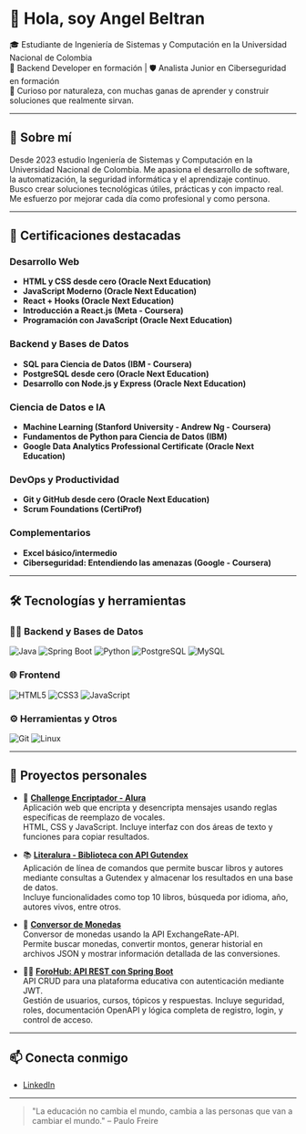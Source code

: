 # 👋 Hola, soy Angel Beltran

🎓 Estudiante de Ingeniería de Sistemas y Computación en la Universidad Nacional de Colombia  
🔧 Backend Developer en formación | 🛡️ Analista Junior en Ciberseguridad en formación  
🧠 Curioso por naturaleza, con muchas ganas de aprender y construir soluciones que realmente sirvan.

---

## 🚀 Sobre mí

Desde 2023 estudio Ingeniería de Sistemas y Computación en la Universidad Nacional de Colombia. Me apasiona el desarrollo de software, la automatización, la seguridad informática y el aprendizaje continuo.  
Busco crear soluciones tecnológicas útiles, prácticas y con impacto real. Me esfuerzo por mejorar cada día como profesional y como persona.

---

## 🧾 Certificaciones destacadas

### Desarrollo Web
- **HTML y CSS desde cero (Oracle Next Education)**
- **JavaScript Moderno (Oracle Next Education)**
- **React + Hooks (Oracle Next Education)**
- **Introducción a React.js (Meta - Coursera)**
- **Programación con JavaScript (Oracle Next Education)**

### Backend y Bases de Datos
- **SQL para Ciencia de Datos (IBM - Coursera)**
- **PostgreSQL desde cero (Oracle Next Education)**
- **Desarrollo con Node.js y Express (Oracle Next Education)**

### Ciencia de Datos e IA
- **Machine Learning (Stanford University - Andrew Ng - Coursera)**
- **Fundamentos de Python para Ciencia de Datos (IBM)**
- **Google Data Analytics Professional Certificate (Oracle Next Education)**

### DevOps y Productividad
- **Git y GitHub desde cero (Oracle Next Education)**
- **Scrum Foundations (CertiProf)**

### Complementarios
- **Excel básico/intermedio**
- **Ciberseguridad: Entendiendo las amenazas (Google - Coursera)**

---

## 🛠️ Tecnologías y herramientas

### 🧑‍💻 Backend y Bases de Datos
![Java](https://img.shields.io/badge/-Java-007396?style=flat&logo=java&logoColor=fff)
![Spring Boot](https://img.shields.io/badge/-Spring%20Boot-6DB33F?style=flat&logo=spring-boot&logoColor=fff)
![Python](https://img.shields.io/badge/-Python-3776AB?style=flat&logo=python&logoColor=fff)
![PostgreSQL](https://img.shields.io/badge/-PostgreSQL-336791?style=flat&logo=postgresql&logoColor=fff)
![MySQL](https://img.shields.io/badge/-MySQL-4479A1?style=flat&logo=mysql&logoColor=fff)

### 🌐 Frontend
![HTML5](https://img.shields.io/badge/-HTML5-E34F26?style=flat&logo=html5&logoColor=fff)
![CSS3](https://img.shields.io/badge/-CSS3-1572B6?style=flat&logo=css3&logoColor=fff)
![JavaScript](https://img.shields.io/badge/-JavaScript-F7DF1E?style=flat&logo=javascript&logoColor=000)

### ⚙️ Herramientas y Otros
![Git](https://img.shields.io/badge/-Git-F05032?style=flat&logo=git&logoColor=fff)
![Linux](https://img.shields.io/badge/-Linux-FCC624?style=flat&logo=linux&logoColor=000)

---

## 🧪 Proyectos personales

- 🔐 **[Challenge Encriptador - Alura](https://github.com/anbeld12/Challenge-Encriptador-Alura)**  
  Aplicación web que encripta y desencripta mensajes usando reglas específicas de reemplazo de vocales.  
  HTML, CSS y JavaScript. Incluye interfaz con dos áreas de texto y funciones para copiar resultados.

- 📚 **[Literalura - Biblioteca con API Gutendex](https://github.com/anbeld12/Challenge-Literalura_BackEnd)**  
  Aplicación de línea de comandos que permite buscar libros y autores mediante consultas a Gutendex y almacenar los resultados en una base de datos.  
  Incluye funcionalidades como top 10 libros, búsqueda por idioma, año, autores vivos, entre otros.

- 💱 **[Conversor de Monedas](https://github.com/anbeld12/Challenge-ConversorDeMonedas_BackEnd)**  
  Conversor de monedas usando la API ExchangeRate-API.  
  Permite buscar monedas, convertir montos, generar historial en archivos JSON y mostrar información detallada de las conversiones.

- 🧑‍🏫 **[ForoHub: API REST con Spring Boot](https://github.com/anbeld12/Challenge-ForoHub_BackEnd)**  
  API CRUD para una plataforma educativa con autenticación mediante JWT.  
  Gestión de usuarios, cursos, tópicos y respuestas. Incluye seguridad, roles, documentación OpenAPI y lógica completa de registro, login, y control de acceso.

---

## 📫 Conecta conmigo

- [LinkedIn](https://www.linkedin.com/in/angel-david-beltran-garcia-1616b4273/)

---

> "La educación no cambia el mundo, cambia a las personas que van a cambiar el mundo." – Paulo Freire
